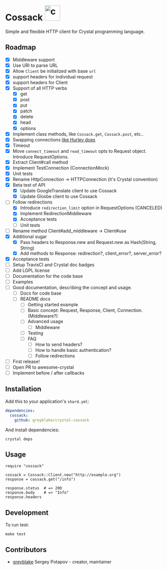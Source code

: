 # Cossack <img src="https://cloud.githubusercontent.com/assets/113512/15764341/65d90c06-292a-11e6-8f91-44ed93e024f8.png" alt="crystal Cossack logo" width="48">

Simple and flexible HTTP client for Crystal programming language.

## Roadmap
* [x] Middleware support
* [x] Use URI to parse URL
* [x] Allow `Client` be initialized with base `url`
* [x] support headers for individual request
* [x] support headers for Client
* [x] Support of all HTTP verbs
  * [x] get
  * [x] post
  * [x] put
  * [x] patch
  * [x] delete
  * [x] head
  * [x] options
* [x] Implement class methods, like `Cossack.get`, `Cossack.post`, etc..
* [x] Swapping connections [like Hurley does](https://github.com/lostisland/hurley#connections)
* [x] Timeout
* [x] Move `connect_timeout` and `read_timeout` opts to Request object. Introduce RequestOptions.
* [x] Extract Client#call method
* [x] Implement TestConnection (ConnectionMock)
* [x] Unit tests
* [x] Rename HttpConnection -> HTTPConnection (it's Crystal convention)
* [x] Beta test of API
  * [x] Update GoogleTranslate client to use Cossack
  * [x] Update Glosbe client to use Cossack
* [ ] Follow redirections
  * [x] Introduce `redirection_limit` option in RequestOptions (CANCELED)
  * [x] Implement RedirectionMiddleware
  * [x] Acceptance tests
  * [ ] Unit tests
* [ ] Rename method Client#add_middleware -> Client#use
* [x] Additional sugar
  * [x] Pass headers to Response.new and Request.new as Hash(String, String)
  * [x] Add methods to Response: redirection?, client_error?, server_error?
* [x] Acceptance tests
* [ ] Setup TravisCI and Crystal doc badges
* [ ] Add LGPL license
* [ ] Documentation for the code base
* [ ] Examples
* [ ] Good documentation, describing the concept and usage.
  * [ ] Docs for code base
  * [ ] README docs
    * [ ] Getting started example
    * [ ] Basic concept: Request, Response, Client, Connection. (Middleware?)
    * [ ] Advanced usage
      * [ ] Middleware
    * [ ] Testing
    * [ ] FAQ
      * [ ] How to send headers?
      * [ ] How to handle basic authentication?
      * [ ] Follow redirections
* [ ] First release!
* [ ] Open PR to awesome-crystal
* [ ] Implement before / after callbacks

## Installation

Add this to your application's `shard.yml`:

```yaml
dependencies:
  cossack:
    github: greyblake/crystal-cossack
```

And install dependencies:

```
crystal deps
```

## Usage


```crystal
require "cossack"

cossack = Cossack::Client.new("http://example.org")
response = cossack.get("/info")

response.status  # => 200
response.body    # => "Info"
response.headers
```

## Development

To run test:

```
make test
```

## Contributors

- [greyblake](https://github.com/greyblake) Sergey Potapov - creator, maintainer
